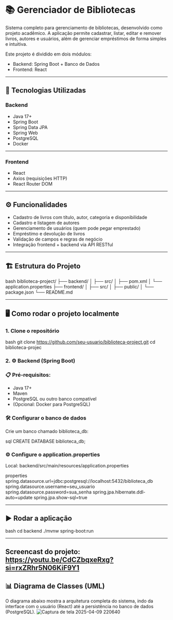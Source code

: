 # 📚 Gerenciador de Bibliotecas

Sistema completo para gerenciamento de bibliotecas, desenvolvido como projeto acadêmico. A aplicação permite cadastrar, listar, editar e remover livros, autores e usuários, além de gerenciar empréstimos de forma simples e intuitiva.

Este projeto é dividido em dois módulos:
- Backend: Spring Boot + Banco de Dados
- Frontend: React

---

## 🚀 Tecnologias Utilizadas

### Backend
- Java 17+
- Spring Boot
- Spring Data JPA
- Spring Web
- PostgreSQL
- Docker
---

### Frontend
- React
- Axios (requisições HTTP)
- React Router DOM
---

## ⚙ Funcionalidades

- Cadastro de livros com título, autor, categoria e disponibilidade
- Cadastro e listagem de autores
- Gerenciamento de usuários (quem pode pegar emprestado)
- Empréstimo e devolução de livros
- Validação de campos e regras de negócio
- Integração frontend + backend via API RESTful

---

## 🏗 Estrutura do Projeto

bash
biblioteca-project/
├── backend/
│   ├── src/
│   ├── pom.xml
│   └── application.properties
├── frontend/
│   ├── src/
│   ├── public/
│   └── package.json
└── README.md

---
## 🖥 Como rodar o projeto localmente
### 1. Clone o repositório
bash
git clone https://github.com/seu-usuario/biblioteca-project.git
cd biblioteca-projec

### 2. ⚙ Backend (Spring Boot)

### 📋 Pré-requisitos:
- Java 17+
- Maven
- PostgreSQL ou outro banco compatível
- (Opcional: Docker para PostgreSQL)

### 🛠 Configurar o banco de dados

Crie um banco chamado biblioteca_db:

sql
CREATE DATABASE biblioteca_db;

### ⚙ Configure o application.properties
Local: backend/src/main/resources/application.properties

properties
spring.datasource.url=jdbc:postgresql://localhost:5432/biblioteca_db
spring.datasource.username=seu_usuario
spring.datasource.password=sua_senha
spring.jpa.hibernate.ddl-auto=update
spring.jpa.show-sql=true

----
## ▶ Rodar a aplicação
bash
cd backend
./mvnw spring-boot:run

---
Screencast do projeto: https://youtu.be/CdCZbqxeRxg?si=rxZRhr5N06KiF9Y1
---
## 📊 Diagrama de Classes (UML)
O diagrama abaixo mostra a arquitetura completa do sistema, indo da interface com o usuário (React) até a persistência no banco de dados (PostgreSQL).
![Captura de tela 2025-04-09 220640](https://github.com/user-attachments/assets/ea0672e5-549d-4fcf-aa0d-965c4cfd9999)
